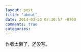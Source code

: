 ```yaml
---
layout: post
title: "about"
date: 2014-03-23 07:30:57 -0700
comments: true
categories: 
---
```


作者太懒了，还没写。
